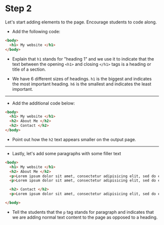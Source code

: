 # Step 2

Let's start adding elements to the page. Encourage students to code along.

* Add the following code:

```html
<body>
  <h1> My website </h1>
</body>
```
* Explain that `h1` stands for "heading 1" and we use it to indicate that the text between the opening `<h1>` and closing `</h1>` tags is a heading or title of a section.

* We have 6 different sizes of headings. `h1` is the biggest and indicates the most important heading. `h6` is the smallest and indicates the least important.

---
* Add the additional code below:

```html
<body>
  <h1> My website </h1>
  <h2> About Me </h2>
  <h2> Contact </h2>
</body>
```

* Point out how the `h2` text appears smaller on the output page.

---

* Lastly, let's add some paragraphs with some filler text

```html
<body>
  <h1> My website </h1>
  <h2> About Me </h2>
  <p>Lorem ipsum dolor sit amet, consectetur adipisicing elit, sed do eiusmod tempor incididunt ut labore et dolore magna aliqua. Ut enim ad minim veniam, quis nostrud exercitation ullamco laboris nisi ut aliquip ex ea commodo consequat. Duis aute irure dolor in reprehenderit in voluptate velit esse cillum dolore eu fugiat nulla pariatur. Excepteur sint occaecat cupidatat non proident, sunt in culpa qui officia deserunt mollit anim id est laborum.</p>
  <p>Lorem ipsum dolor sit amet, consectetur adipisicing elit, sed do eiusmod tempor incididunt ut labore et dolore magna aliqua. Ut enim ad minim veniam, quis nostrud exercitation ullamco laboris nisi ut aliquip ex ea commodo consequat. Duis aute irure dolor in reprehenderit in voluptate velit esse cillum dolore eu fugiat nulla pariatur. Excepteur sint occaecat cupidatat non proident, sunt in culpa qui officia deserunt mollit anim id est laborum.</p>

  <h2> Contact </h2>
  <p>Lorem ipsum dolor sit amet, consectetur adipisicing elit, sed do eiusmod tempor incididunt ut labore et dolore magna aliqua. Ut enim ad minim veniam, quis nostrud exercitation ullamco laboris nisi ut aliquip ex ea commodo consequat. Duis aute irure dolor in reprehenderit in voluptate velit esse cillum dolore eu fugiat nulla pariatur. Excepteur sint occaecat cupidatat non proident, sunt in culpa qui officia deserunt mollit anim id est laborum.</p>

</body>
```
* Tell the students that the `p` tag stands for paragraph and indicates that we are adding normal text content to the page as opposed to a heading.
